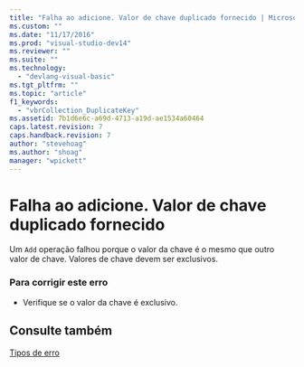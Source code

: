 ```yaml
---
title: "Falha ao adicione. Valor de chave duplicado fornecido | Microsoft Docs"
ms.custom: ""
ms.date: "11/17/2016"
ms.prod: "visual-studio-dev14"
ms.reviewer: ""
ms.suite: ""
ms.technology: 
  - "devlang-visual-basic"
ms.tgt_pltfrm: ""
ms.topic: "article"
f1_keywords: 
  - "vbrCollection_DuplicateKey"
ms.assetid: 7b1d6e6c-a69d-4713-a19d-ae1534a60464
caps.latest.revision: 7
caps.handback.revision: 7
author: "stevehoag"
ms.author: "shoag"
manager: "wpickett"
---
```

# Falha ao adicione. Valor de chave duplicado fornecido
Um `Add` operação falhou porque o valor da chave é o mesmo que outro valor de chave. Valores de chave devem ser exclusivos.  
  
### Para corrigir este erro  
  
-   Verifique se o valor da chave é exclusivo.  
  
## Consulte também  
 [Tipos de erro](../../visual-basic/programming-guide/language-features/error-types.md)